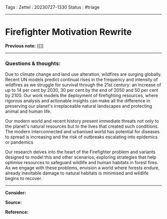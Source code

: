 Tags :
Zettel :  20230727-1330
Status : #triage 

-----

# Firefighter Motivation Rewrite

**Previous note:** [[]]

-----

### Questions & thoughts:

 Due to climate change and land use alteration, wildfires are surging globally. Recent UN models predict continual rises in the frequency and intensity of wildfires as we struggle for survival through the 21st century: an increase of up to 14 per cent by 2030, 30 per cent by the end of 2050 and 50 per cent by 2100. Our work models the deployment of firefighting resources, where rigorous analysis and actionable insights can make all the difference in preserving our planet's irreplaceable natural landscapes and protecting animal and human life.

Our modern world and recent history present immediate threats not only to the planet's natural resources but to the lives that created such conditions. The modern interconnected and urbanised world has  potential for diseases to spread is increasing and the risk of outbreaks escalating into epidemics or pandemics

Our research delves into the heart of the Firefighter problem and variants designed to model this and other scenarios, exploring strategies that help optimise resources to safeguard wildlife and human habitats in forest fires. As we engage with these problems, envision a world where forests endure, already inevitable damage to natural habitats is minimised and wildlife begins to recover.



-----
 
**Consider:**


**Source:** 


**Reference:** 
